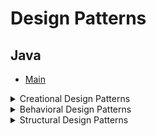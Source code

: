 # Design Patterns

## Java

* [Main](src/main/java/org/designpatterns/Main.java)

<details>
<summary>Creational Design Patterns</summary>

* [Abstract factory](src/main/java/org/designpatterns/creational/abstract_factory)

* [Builder](src/main/java/org/designpatterns/creational/builder)

* [Factory method](src/main/java/org/designpatterns/creational/factory_method)

* [Lazy initialization](src/main/java/org/designpatterns/creational/lazy_initialization)

* [Object pool](src/main/java/org/designpatterns/creational/object_pool)

* [Prototype](src/main/java/org/designpatterns/creational/prototype)

* [Singleton](src/main/java/org/designpatterns/creational/singleton)

</details>

<details>
<summary>Behavioral Design Patterns</summary>
</details>

<details>
<summary>Structural Design Patterns</summary>

* [Adapter](src/main/java/org/designpatterns/structural/adapter)

* [Bridge](src/main/java/org/designpatterns/structural/bridge)

* [Facade](src/main/java/org/designpatterns/structural/facade)

* [Decorator](src/main/java/org/designpatterns/structural/decorator)

* [Proxy](src/main/java/org/designpatterns/structural/proxy)

</details>
